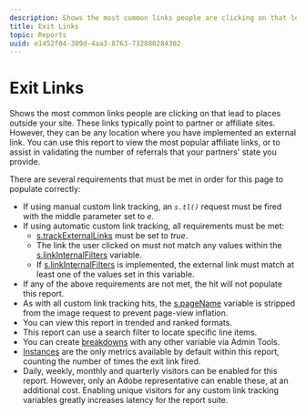 ```yaml
---
description: Shows the most common links people are clicking on that lead to places outside your site. These links typically point to partner or affiliate sites. However, they can be any location where you have implemented an external link. You can use this report to view the most popular affiliate links, or to assist in validating the number of referrals that your partners' state you provide.
title: Exit Links
topic: Reports
uuid: e1452f04-389d-4aa3-8763-732880284302
---
```


# Exit Links

Shows the most common links people are clicking on that lead to places outside your site. These links typically point to partner or affiliate sites. However, they can be any location where you have implemented an external link. You can use this report to view the most popular affiliate links, or to assist in validating the number of referrals that your partners' state you provide.

There are several requirements that must be met in order for this page to populate correctly:
* If using manual custom link tracking, an *`s.tl()`* request must be fired with the middle parameter set to *e*.
* If using automatic custom link tracking, all requirements must be met:
  * [s.trackExternalLinks](/help/implement/vars/config-vars/trackexternallinks.md) must be set to *true*.
  * The link the user clicked on must not match any values within the [s.linkInternalFilters](/help/implement/vars/config-vars/linkinternalfilters.md) variable.
  * If [s.linkInternalFilters](/help/implement/vars/config-vars/linkinternalfilters.md) is implemented, the external link must match at least one of the values set in this variable.
* If any of the above requirements are not met, the hit will not populate this report.
* As with all custom link tracking hits, the [s.pageName](/help/implement/vars/page-vars/pagename.md) variable is stripped from the image request to prevent page-view inflation.
* You can view this report in trended and ranked formats.
* This report can use a search filter to locate specific line items.
* You can create [breakdowns](/help/analyze/reports-analytics/reports-customize/breakdowns.md) with any other variable via Admin Tools.
* [Instances](/help/components/c-variables/c-metrics/metrics-instance.md) are the only metrics available by default within this report, counting the number of times the exit link fired.
* Daily, weekly, monthly and quarterly visitors can be enabled for this report. However, only an Adobe representative can enable these, at an additional cost. Enabling unique visitors for any custom link tracking variables greatly increases latency for the report suite.